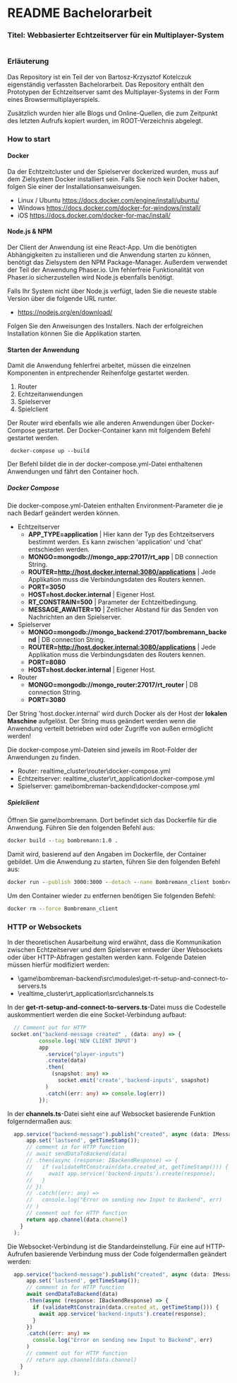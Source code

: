 # README Bachelorarbeit
### Titel: Webbasierter Echtzeitserver für ein Multiplayer-System
#
### Erläuterung
Das Repository ist ein Teil der von Bartosz-Krzysztof Kotelczuk eigenständig verfassten Bachelorarbeit. Das Repository enthält den Prototypen der Echtzeitserver samt des Multiplayer-Systems in der Form eines Browsermultiplayerspiels.

Zusätzlich wurden hier alle Blogs und Online-Quellen, die zum Zeitpunkt des letzten Aufrufs kopiert wurden, im ROOT-Verzeichnis abgelegt.

### How to start
#### Docker
Da der Echtzeitcluster und der Spielserver dockerized wurden, muss auf dem Zielsystem Docker installiert sein. 
Falls Sie noch kein Docker haben, folgen Sie einer der Installationsanweisungen.

- Linux / Ubuntu https://docs.docker.com/engine/install/ubuntu/
- Windows https://docs.docker.com/docker-for-windows/install/
- iOS https://docs.docker.com/docker-for-mac/install/

#### Node.js & NPM
Der Client der Anwendung ist eine React-App. Um die benötigten Abhängigkeiten zu installieren und die Anwendung starten zu können, benötigt das Zielsystem den NPM Package-Manager. Außerdem verwendet der Teil der Anwendung Phaser.io. Um fehlerfreie Funktionalität von Phaser.io sicherzustellen wird Node.js ebenfalls benötigt. 

Falls Ihr System nicht über Node.js verfügt, laden Sie die neueste stable Version über die folgende URL runter.
- https://nodejs.org/en/download/

Folgen Sie den Anweisungen des Installers. Nach der erfolgreichen Installation können Sie die Applikation starten.

#### Starten der Anwendung
Damit die Anwendung fehlerfrei arbeitet, müssen die einzelnen Komponenten in entprechender Reihenfolge gestartet werden.

1. Router
2. Echtzeitanwendungen
3. Spielserver
4. Spielclient

Der Router wird ebenfalls wie alle anderen Anwendungen über Docker-Compose gestartet. Der Docker-Container kann mit folgendem Befehl gestartet werden. 

```
 docker-compose up --build
```
Der Befehl bildet die in der docker-compose.yml-Datei enthaltenen Anwendungen und fährt den Container hoch.

##### Docker Compose
Die docker-compose.yml-Dateien enthalten Environment-Parameter die je nach Bedarf geändert werden können.
- Echtzeitserver
  - **APP_TYPE=application**
    | Hier kann der Typ des Echtzeitservers bestimmt werden. Es kann zwischen 'application' und 'chat' entschieden werden. 
  - **MONGO=mongodb://mongo_app:27017/rt_app**
    | DB connection String.
  - **ROUTER=http://host.docker.internal:3080/applications**
    | Jede Applikation muss die Verbindungsdaten des Routers kennen.
  - **PORT=3050**
  - **HOST=host.docker.internal**
    | Eigener Host.
  - **RT_CONSTRAIN=500**
    | Parameter der Echtzeitbedingung.
  - **MESSAGE_AWAITER=10**
    | Zeitlicher Abstand für das Senden von Nachrichten an den Spielserver.
- Spielserver
  - **MONGO=mongodb://mongo_backend:27017/bombremann_backend**
    | DB connection String.
  - **ROUTER=http://host.docker.internal:3080/applications**
    | Jede Applikation muss die Verbindungsdaten des Routers kennen.
  - **PORT=8080**
  - **HOST=host.docker.internal**
    | Eigener Host.
- Router
  - **MONGO=mongodb://mongo_router:27017/rt_router**
    | DB connection String.
  - **PORT=3080**

Der String 'host.docker.internal' wird durch Docker als der Host der **lokalen** **Maschine** aufgelöst. Der String muss geändert werden wenn die Anwendung verteilt betrieben wird oder Zugriffe von außen ermöglicht werden!  

Die docker-compose.yml-Dateien sind jeweils im Root-Folder der Anwendungen zu finden.

- Router: realtime_cluster\router\docker-compose.yml
- Echtzeitserver: realtime_cluster\rt_application\docker-compose.yml
- Spielserver: game\bombreman-backend\docker-compose.yml

##### Spielclient
Öffnen Sie game\bombremann. Dort befindet sich das Dockerfile für die Anwendung.
Führen Sie den folgenden Befehl aus: 
```cmd
docker build --tag bombremann:1.0 .
```
Damit wird, basierend auf den Angaben im Dockerfile, der Container gebildet.
Um die Anwendung zu starten, führen Sie den folgenden Befehl aus:
```cmd
docker run --publish 3000:3000 --detach --name Bombremann_client bombremann:1.0
```
Um den Container wieder zu entfernen benötigen Sie folgenden Befehl: 
```cmd
docker rm --force Bombremann_client
```
### HTTP or Websockets
In der theoretischen Ausarbeitung wird erwähnt, dass die Kommunikation zwischen Echtzeitserver und dem Spielserver entweder über Websockets oder über HTTP-Abfragen gestalten werden kann. 
Folgende Dateien müssen hierfür modifiziert werden:

  - \game\bombreman-backend\src\modules\get-rt-setup-and-connect-to-servers.ts
  - \realtime_cluster\rt_application\src\channels.ts

In der **get-rt-setup-and-connect-to-servers.ts**-Datei muss die Codestelle auskommentiert werden die eine Socket-Verbindung aufbaut:

```typescript
  // Comment out for HTTP
 socket.on("backend-message created" , (data: any) => {
          console.log('NEW CLIENT INPUT')
          app
            .service("player-inputs")
            .create(data)
            .then(
              (snapshot: any) => 
                socket.emit('create','backend-inputs', snapshot)
            )
            .catch((err: any) => console.log(err))
          });
```

In der **channels.ts**-Datei sieht eine auf Websocket basierende Funktion folgerndermaßen aus: 
```typescript
  app.service("backend-message").publish("created", async (data: IMessageToBackend, context) => {
      app.set('lastsend', getTimeStamp());
      // comment in for HTTP function
      // await sendDataToBackend(data)
      // .then(async (response: IBackendResponse) => {
      //   if (validateRtConstrain(data.created_at, getTimeStamp())) {
      //     await app.service('backend-inputs').create(response);
      //   }
      // })
      // .catch((err: any) =>
      //   console.log("Error on sending new Input to Backend", err)
      // )
      // comment out for HTTP function
      return app.channel(data.channel)
    }
  );
```

Die Websocket-Verbindung ist die Standardeinstellung. Für eine auf HTTP-Aufrufen basierende Verbindung muss der Code folgendermaßen geändert werden:

```typescript
  app.service("backend-message").publish("created", async (data: IMessageToBackend, context) => {
      app.set('lastsend', getTimeStamp());
      // comment in for HTTP function
      await sendDataToBackend(data)
      .then(async (response: IBackendResponse) => {
        if (validateRtConstrain(data.created_at, getTimeStamp())) {
          await app.service('backend-inputs').create(response);
        }
      })
      .catch((err: any) =>
        console.log("Error on sending new Input to Backend", err)
      )
      // comment out for HTTP function
      // return app.channel(data.channel)
    }
  );
```